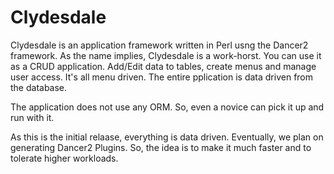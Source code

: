 # Clydesdale

Clydesdale is an application framework written in Perl usng the Dancer2 framework.  As the name implies, Clydesdale is a work-horst.  You can use it as a CRUD application.  Add/Edit data to tables, create menus and manage user access.  It's all menu driven.  The entire pplication is data driven from the database.  

The application does not use any ORM.  So, even a novice can pick it up and run with it.

As this is the initial relaase, everything is data driven.  Eventually, we plan on generating Dancer2 Plugins.  So, the idea is to make it much faster and to tolerate higher workloads.  
